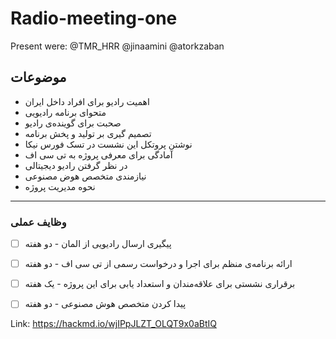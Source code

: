 # Radio-meeting-one

Present were: 
@TMR_HRR @jinaamini @atorkzaban 


## موضوعات 
* اهمیت رادیو برای افراد داخل ایران
* متحوای برنامه رادیویی
* صحبت برای گوینده‌ی رادیو
* تصمیم گیری بر تولید و پخش برنامه
* نوشتن پروتکل این نشست در تسک فورس نیکا 
* آمادگی برای معرفی پروژه به تی سی اف
* در نظر گرفتن رادیو دیجیتالی 
* نیازمندی متخصص هوض مصنوعی
* نحوه مدیریت پروژه




---
### وظایف عملی
* [ ] پیگیری ارسال رادیویی از المان - دو هفته 
* [ ] ارائه برنامه‌ی‌ منظم برای اجرا و درخواست رسمی از تی سی اف - دو هفته  
* [ ] برقراری نشستی برای علاقه‌مندان و استعداد یابی برای این پروژه - یک هفته 
* [ ] پیدا کردن متخصص هوش مصنوعی - دو هفته






Link: https://hackmd.io/wjIPpJLZT_OLQT9x0aBtIQ